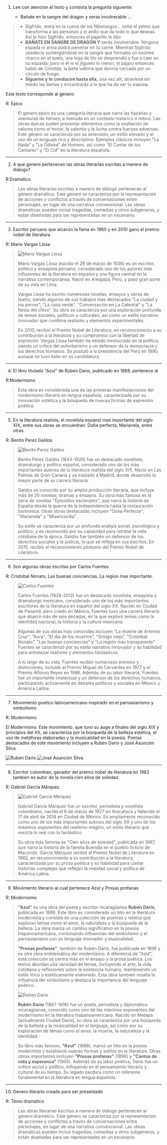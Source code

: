 1. Lee con atencion el texto y contesta la pregunta siguiente:

    - Bañate en la sangre del dragon y seras invulnerable ...

> - Sigfrido, entra en la cueva de los Nibelungos… toma el yelmo que transforma a las personas y el anillo que da todo lo que deseas. Así lo hizo Sigfrido, entonces el pajarillo le dijo: 
> - **BAÑATE EN SANGRE DE DRAGON Y** serás invulnerable. Ninguna espada ni arma podrá penetrar en tu carne. Mientras Sigfrido obedecía sumergiéndose en la sangre que formaba un enorme charco en el suelo, una hoja de tilo se desprendió y fue a caer en su espalda; pero ni él ni el jilguero lo vieron; el pájaro entonces habló de Crimilda, la bella valkiria que dormía cercada por un círculo de fuego. 
> - **Sígueme y te conduciré hasta ella,** una vez allí, atraviesa sin miedo las llamas y encontrarás a la que ha de ser tu esposa.    

Este texto corresponde al genero: 

R: Epico 

> El género épico es una categoría literaria que narra las hazañas y aventuras de héroes, a menudo en un contexto histórico o mítico. Las obras épicas suelen presentar elementos como la exaltación de valores como el honor, la valentía y la lucha contra fuerzas adversas. Este género se caracteriza por su extensión, un estilo elevado y el uso de un lenguaje rico y descriptivo. Ejemplos clásicos incluyen "La Iliada" y "La Odisea" de Homero, así como "El Cantar de los Cantares" y "El Cid" en la literatura española.

---

2. A que genero pertenecen las obras literarias escritas a manera de dialogo? 

R:Dramatico      

> Las obras literarias escritas a manera de diálogo pertenecen al género dramático. Este género se caracteriza por la representación de acciones y conflictos a través de conversaciones entre personajes, en lugar de una narrativa convencional. Las obras dramáticas pueden incluir tragedias, comedias y otros subgéneros, y están diseñadas para ser representadas en un escenario.

---
3. Escritor peruano que alcanzo la fama en 1960 y en 2010 gano el premio nobel de literatura 

R: Mario Vargas Llosa  

> ![Mario Vargas Llosa](./images/L03_03.jpg)
>
> Mario Vargas Llosa (nacido el 28 de marzo de 1936) es un escritor, político y ensayista peruano, considerado uno de los autores más influyentes de la literatura en español y una figura central en la narrativa contemporánea. Nació en Arequipa, Perú, y pasó gran parte de su vida en Lima.
>
> Vargas Llosa ha escrito numerosas novelas, ensayos y obras de teatro, siendo algunos de sus trabajos más destacados "La ciudad y los perros", "La casa verde", "Conversación en La Catedral" y "La fiesta del chivo". Su obra se caracteriza por una exploración profunda de temas sociales, políticos y culturales, así como un estilo narrativo innovador que combina realismo y elementos experimentales.
>
> En 2010, recibió el Premio Nobel de Literatura, en reconocimiento a su contribución a la literatura y su compromiso con la libertad de expresión. Vargas Llosa también ha estado involucrado en la política, siendo un crítico del autoritarismo y un defensor de la democracia y los derechos humanos. Se postuló a la presidencia del Perú en 1990, aunque no tuvo éxito en su candidatura.


---
4. El libro titulado "Azul" de Ruben Dario, publicado en 1888, pertenece al    

R:Modernismo 

> Esta obra es considerada una de las primeras manifestaciones del modernismo literario en lengua española, caracterizada por su innovación estética y la búsqueda de nuevas formas de expresión poética.

---
5. En la literatura realista, el novelista espanol mas importante del siglo XIX, entre sus obras se encuentran: Doña perfecta, Marianela, entre otras.  

R: Benito Perez Galdos 

> ![Benito Perez Galdos](./images/L03_05.jpg)
>
> Benito Pérez Galdós (1843-1920) fue un destacado novelista, dramaturgo y político español, considerado uno de los más importantes autores de la literatura realista del siglo XIX. Nació en Las Palmas de Gran Canaria y se trasladó a Madrid, donde desarrolló la mayor parte de su carrera literaria. 
>
> Galdós es conocido por su amplia producción literaria, que incluye más de 20 novelas, dramas y ensayos. Su obra más famosa es la serie de novelas "Episodios nacionales", que narra la historia de España desde la guerra de la independencia hasta la restauración borbónica. Otras obras destacadas incluyen "Doña Perfecta", "Marianela" y "Misericordia". 
>
> Su estilo se caracteriza por un profundo análisis social, psicológico y político, y es reconocido por su capacidad para retratar la vida cotidiana de la época. Galdós fue también un defensor de los derechos sociales y la justicia, lo que se refleja en sus escritos. En 2010, recibió el reconocimiento póstumo del Premio Nobel de Literatura.

---
6. Son algunas obras escritas por Carlos Fuentes. 

R: Cristobal Nonato, Las buenas conciencias, La region mas importante.  

> ![Carlos Fuentes](./images/L03_06.jpg)
>
> Carlos Fuentes (1928-2012) fue un destacado novelista, ensayista y dramaturgo mexicano, considerado uno de los más importantes escritores de la literatura en español del siglo XX. Nacido en Ciudad de Panamá, pero criado en México, Fuentes tuvo una carrera literaria que abarcó más de seis décadas, en la que exploró temas como la identidad nacional, la historia y la cultura mexicana.
>
> Algunas de sus obras más conocidas incluyen "La muerte de Artemio Cruz", "Aura", "El día de los muertos", "Gringo viejo", "Cristóbal Nonato", "Las buenas conciencias" y "La región más transparente". Fuentes se caracterizó por su estilo narrativo innovador y su habilidad para entrelazar realismo y elementos fantásticos.
>
> A lo largo de su vida, Fuentes recibió numerosos premios y distinciones, incluido el Premio Miguel de Cervantes en 1977 y el Premio Alfonso Reyes en 1986. Además de su labor literaria, Fuentes fue un importante intelectual y un defensor de los derechos humanos, participando activamente en debates políticos y sociales en México y América Latina.

---

7. Movimiento poetico latinoamericano inspirado en el parnasianismo  y simbolismo.

R: Modernismo

El Modernismo. Este movimiento, que tuvo su auge a finales del siglo XIX y principios del XX, se caracteriza por la búsqueda de la belleza estética, el uso de metáforas elaboradas y la musicalidad en la poesía. Poetas destacados de este movimiento incluyen a Rubén Darío y José Asunción Silva.

![Ruben Dario](./images/L03_07_01.jpg)
![José Asunción Silva](./images/L03_07_02.jpg)

---
8. Escritor colombian, ganador del premio nobel de literatura en 1982 tambien es autor de la novela cien años de soledad.  

R: Gabriel García Márquez 

>![Gabriel García Márquez](./images/L03_08.jpg)
>
> Gabriel García Márquez fue un escritor, periodista y novelista colombiano, nacido el 6 de marzo de 1927 en Aracataca y fallecido el 17 de abril de 2014 en Ciudad de México. Es ampliamente reconocido como uno de los más importantes autores del siglo XX y uno de los máximos exponentes del realismo mágico, un estilo literario que mezcla lo real con lo fantástico.
>
> Su obra más famosa es "Cien años de soledad", publicada en 1967, que narra la historia de la familia Buendía en el pueblo ficticio de Macondo. García Márquez recibió el Premio Nobel de Literatura en 1982, en reconocimiento a su contribución a la literatura, caracterizada por su prosa poética y su habilidad para contar historias complejas que reflejan la realidad social y política de América Latina.


---

9. Movimiento literario al cual pertenece Azul y Prosas profanas

R: Modernismo 

> **"Azul"** es una obra del poeta y escritor nicaragüense **Rubén Darío**, publicada en 1888. Este libro es considerado un hito en la literatura modernista y consiste en una colección de poemas y relatos que exploran temas como el amor, la naturaleza y la búsqueda de la belleza. La obra marca un cambio significativo en la poesía hispanoamericana, combinando influencias del simbolismo y el parnasianismo con un lenguaje innovador y musicalidad.
> 
> **"Prosas profanas"**, también de Rubén Darío, fue publicada en 1896 y es otra obra emblemática del modernismo. A diferencia de "Azul", esta colección se centra más en el ensayo y la prosa poética. Los textos abordan una variedad de temas, incluyendo el arte, la vida cotidiana y reflexiones sobre la existencia humana, manteniendo un estilo lírico y estéticamente elaborado. Esta obra también resalta la influencia del simbolismo y destaca la importancia del lenguaje poético.
>
> ![Ruben Dario](./images/L03_07_01.jpg)
>
> **Rubén Darío** (1867-1916) fue un poeta, periodista y diplomático nicaragüense, conocido como uno de los máximos exponentes del modernismo en la literatura hispanoamericana. Nacido en Metapa (actualmente Ciudad Darío), su obra se caracteriza por una búsqueda de la belleza y la musicalidad en el lenguaje, así como por su exploración de temas como el amor, la muerte, la naturaleza y la identidad.
> 
> Su libro más famoso, **"Azul"** (1888), marcó un hito en la poesía modernista y estableció nuevas formas y estilos en la literatura. Otras obras importantes incluyen **"Prosas profanas"** (1896) y **"Cantos de vida y esperanza"** (1905). Además de su labor poética, Darío fue un crítico social y político, influyendo en el pensamiento literario y cultural de su tiempo. Su legado perdura como un referente fundamental en la literatura en lengua española.

---

10. Genero literario creado para ser presentado

R: Texto dramatico 

> Las obras literarias escritas a manera de diálogo pertenecen al género dramático. Este género se caracteriza por la representación de acciones y conflictos a través de conversaciones entre personajes, en lugar de una narrativa convencional. Las obras dramáticas pueden incluir tragedias, comedias y otros subgéneros, y están diseñadas para ser representadas en un escenario.

